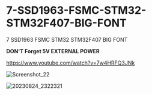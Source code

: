 # 7-SSD1963-FSMC-STM32-STM32F407-BIG-FONT
7 SSD1963 FSMC STM32 STM32F407 BIG FONT

****DON'T Forget 5V EXTERNAL POWER****

https://www.youtube.com/watch?v=7w4HRFQ3JNk

![Screenshot_22](https://github.com/offpic/7-SSD1963-FSMC-STM32-STM32F407-BIG-FONT/assets/31142397/49e9ee02-e019-404c-9a31-9d5fb3dda63b)

![20230824_2322321](https://github.com/offpic/7-SSD1963-FSMC-STM32-STM32F407-BIG-FONT/assets/31142397/4575971c-c9d5-454b-a1d9-98c0b8e62493)
